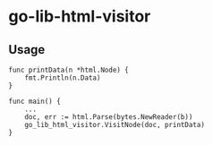# go-lib-html-visitor

## Usage

```golang
func printData(n *html.Node) {
    fmt.Println(n.Data)
}

func main() {
	...
    doc, err := html.Parse(bytes.NewReader(b))
    go_lib_html_visitor.VisitNode(doc, printData)
}
```